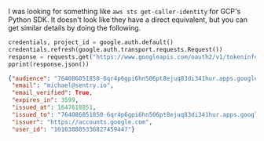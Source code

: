 I was looking for something like `aws sts get-caller-identity` for GCP's Python SDK. It doesn't look like they have a direct equivalent, but you can get similar details by doing the following.

```python
credentials, project_id = google.auth.default()
credentials.refresh(google.auth.transport.requests.Request())
response = requests.get("https://www.googleapis.com/oauth2/v1/tokeninfo?id_token=" + credentials.id_token)
pprint(response.json())
```

```json
{"audience": "764086051850-6qr4p6gpi6hn506pt8ejuq83di341hur.apps.googleusercontent.com",
 "email": "michael@sentry.io",
 "email_verified": True,
 "expires_in": 3599,
 "issued_at": 1647618851,
 "issued_to": "764086051850-6qr4p6gpi6hn506pt8ejuq83di341hur.apps.googleusercontent.com",
 "issuer": "https://accounts.google.com",
 "user_id": "101630805336827459447"}
```
